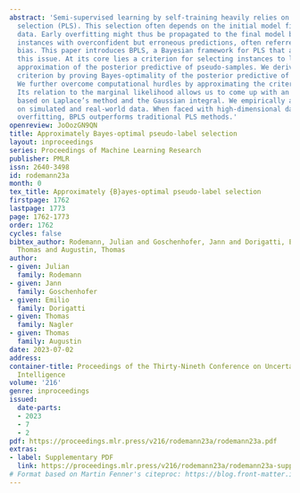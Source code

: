 ```yaml
---
abstract: 'Semi-supervised learning by self-training heavily relies on pseudo-label
  selection (PLS). This selection often depends on the initial model fit on labeled
  data. Early overfitting might thus be propagated to the final model by selecting
  instances with overconfident but erroneous predictions, often referred to as confirmation
  bias. This paper introduces BPLS, a Bayesian framework for PLS that aims to mitigate
  this issue. At its core lies a criterion for selecting instances to label: an analytical
  approximation of the posterior predictive of pseudo-samples. We derive this selection
  criterion by proving Bayes-optimality of the posterior predictive of pseudo-samples.
  We further overcome computational hurdles by approximating the criterion analytically.
  Its relation to the marginal likelihood allows us to come up with an approximation
  based on Laplace’s method and the Gaussian integral. We empirically assess BPLS
  on simulated and real-world data. When faced with high-dimensional data prone to
  overfitting, BPLS outperforms traditional PLS methods.'
openreview: JoOozGN9QN
title: Approximately Bayes-optimal pseudo-label selection
layout: inproceedings
series: Proceedings of Machine Learning Research
publisher: PMLR
issn: 2640-3498
id: rodemann23a
month: 0
tex_title: Approximately {B}ayes-optimal pseudo-label selection
firstpage: 1762
lastpage: 1773
page: 1762-1773
order: 1762
cycles: false
bibtex_author: Rodemann, Julian and Goschenhofer, Jann and Dorigatti, Emilio and Nagler,
  Thomas and Augustin, Thomas
author:
- given: Julian
  family: Rodemann
- given: Jann
  family: Goschenhofer
- given: Emilio
  family: Dorigatti
- given: Thomas
  family: Nagler
- given: Thomas
  family: Augustin
date: 2023-07-02
address:
container-title: Proceedings of the Thirty-Nineth Conference on Uncertainty in Artificial
  Intelligence
volume: '216'
genre: inproceedings
issued:
  date-parts:
  - 2023
  - 7
  - 2
pdf: https://proceedings.mlr.press/v216/rodemann23a/rodemann23a.pdf
extras:
- label: Supplementary PDF
  link: https://proceedings.mlr.press/v216/rodemann23a/rodemann23a-supp.pdf
# Format based on Martin Fenner's citeproc: https://blog.front-matter.io/posts/citeproc-yaml-for-bibliographies/
---
```

